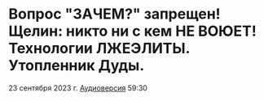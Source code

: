 # Вопрос "ЗАЧЕМ?" запрещен! Щелин: никто ни с кем НЕ ВОЮЕТ! Технологии ЛЖЕЭЛИТЫ. Утопленник Дуды.

23 сентября 2023 г. [Аудиоверсия](https://e.pcloud.link/publink/show?code=XZV1ndZzhFcrPsmqrVDl2wG0QfDrkgm3cRV) 59:30

